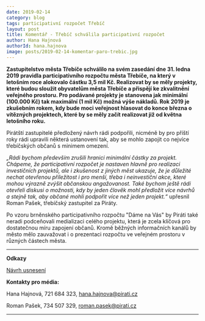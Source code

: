 ```yaml
---
date: 2019-02-14
category: blog
tags: participativní rozpočet Třebíč
layout: post
title: Komentář - Třebíč schválila participativní rozpočet
author: Hana Hajnová
authorId: hana.hajnova    
image: posts/2019-02-14-komentar-paro-trebic.jpg
---
```


**Zastupitelstvo města Třebíče schválilo na svém zasedání dne 31. ledna 2019 pravidla participativního rozpočtu města Třebíče, na který v letošním roce alokovalo částku 3,5 mil Kč. Realizovat by se měly projekty, které budou sloužit obyvatelům města Třebíče a přispějí ke zkvalitnění veřejného prostoru. Pro podávané projekty je stanovena jak minimální (100.000 Kč) tak maximální (1 mil Kč) možná výše nákladů. Rok 2019 je zkušebním rokem, kdy bude moci veřejnost hlasovat do konce března o vítězných projektech, které by se měly začít realizovat již od května letošního roku.**

Pirátští zastupitelé předložený návrh rádi podpořili, nicméně by pro příští roky rádi upravili některá ustanovení tak, aby se mohlo zapojit co nejvíce třebíčských občanů s minimem omezení. 

*„Rádi bychom především zrušili hranici minimální částky za projekt. Chápeme, že participativní rozpočet je nastaven hlavně pro realizaci investičních projektů, ale i zkušenost z jiných měst ukazuje, že je důležité nechat otevřenou příležitost i pro menší, třeba i neinvestiční akce, které mohou výrazně zvýšit občanskou angažovanost. Také bychom ještě rádi otevřeli diskusi o možnosti, kdy by jeden člověk mohl předložit více návrhů a stejně tak, aby občané mohli podpořit více než jeden projekt.“* upřesnil Roman Pašek, třebíčský zastupitel za Piráty.

Po vzoru brněnského participativního rozpočtu "Dáme na Vás" by Piráti také neradi podceňovali medializaci celého projektu, která je zcela klíčová pro dostatečnou míru zapojení občanů. Kromě běžných informačních kanálů by město mělo zauvažovat i o prezentaci rozpočtu ve veřejném prostoru v různých částech města. 

---

**Odkazy**

[Návrh usnesení](https://www.trebic.cz/html/zm_programy/2019/zm01/navrhy-usneseni/navrh-usneseni_63218.html?fbclid=IwAR3R9nSw6S24BCDccXtACsSjjVjh8Jb7eEa75bEIICLqzchzFRWcRF6GxEQ)


**Kontakty pro média:**

Hana Hajnová, 721 684 323, hana.hajnova@pirati.cz

Roman Pašek, 734 507 329, roman.pasek@pirati.cz

---

